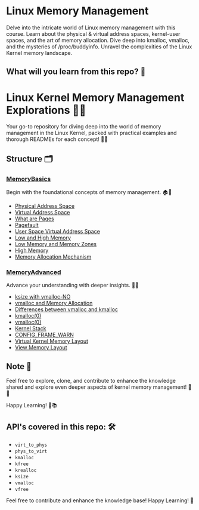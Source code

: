 # Linux Memory Management
Delve into the intricate world of Linux memory management with this course. Learn about the physical &amp; virtual address spaces, kernel-user spaces, and the art of memory allocation. Dive deep into kmalloc, vmalloc, and the mysteries of /proc/buddyinfo. Unravel the complexities of the Linux Kernel memory landscape.

## What will you learn from this repo? 🚀

# Linux Kernel Memory Management Explorations 🐧🧠

Your go-to repository for diving deep into the world of memory management in the Linux Kernel, packed with practical examples and thorough READMEs for each concept! 🚀📘

## Structure 🗂️

### [MemoryBasics](/MemoryBasics)
Begin with the foundational concepts of memory management. 🏠🌟

- [Physical Address Space](/MemoryBasics/1_Physical%20Address%20Space)
- [Virtual Address Space](/MemoryBasics/2_Virtual%20Address%20Space)
- [What are Pages](/MemoryBasics/3_what%20are%20pages)
- [Pagefault](/MemoryBasics/4_pagefault)
- [User Space Virtual Address Space](/MemoryBasics/5_User%20Space%20Virtual%20Address%20Space)
- [Low and High Memory](/MemoryBasics/6_Low%20and%20High%20Memory)
- [Low Memory and Memory Zones](/MemoryBasics/7_Low%20Memory%20and%20Memory%20Zones)
- [High Memory](/MemoryBasics/8_High%20Memory)
- [Memory Allocation Mechanism](/MemoryBasics/9_Memory%20allocation%20mechanism)

### [MemoryAdvanced](/MemoryAdvanced)
Advance your understanding with deeper insights. 🚀🧙

- [ksize with vmalloc-NO](/MemoryAdvanced/10_ksize%20with%20vmalloc-NO)
- [vmalloc and Memory Allocation](/MemoryAdvanced/11_%20vmalloc%20and%20Memory%20Allocation)
- [Differences between vmalloc and kmalloc](/MemoryAdvanced/12_Differences%20between%20vmalloc%20and%20kmalloc)
- [kmalloc(0)](/MemoryAdvanced/13_kmalloc(0))
- [vmalloc(0)](/MemoryAdvanced/14_vmalloc(0))
- [Kernel Stack](/MemoryAdvanced/15_kernel_stack)
- [CONFIG_FRAME_WARN](/MemoryAdvanced/16_CONFIG_FRAME_WARN)
- [Virtual Kernel Memory Layout](/MemoryAdvanced/17_Virtual%20Kernel%20Memory%20Layout)
- [View Memory Layout](/MemoryAdvanced/18_view_memory_layout)

## Note 📝

Feel free to explore, clone, and contribute to enhance the knowledge shared and explore even deeper aspects of kernel memory management! 🤝🌐

Happy Learning! 🎉📚

## API's covered in this repo: 🛠️

- `virt_to_phys`
- `phys_to_virt`
- `kmalloc`
- `kfree`
- `krealloc`
- `ksize`
- `vmalloc`
- `vfree`


Feel free to contribute and enhance the knowledge base! Happy Learning! 🎉
